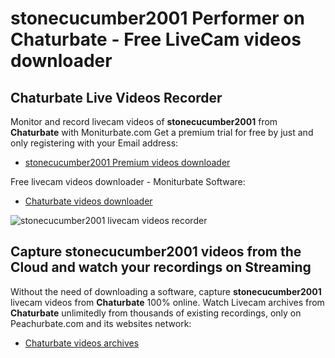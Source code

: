 # stonecucumber2001 Performer on Chaturbate - Free LiveCam videos downloader

## Chaturbate Live Videos Recorder

Monitor and record livecam videos of **stonecucumber2001** from **Chaturbate** with Moniturbate.com
Get a premium trial for free by just and only registering with your Email address:
* [stonecucumber2001 Premium videos downloader](https://moniturbate.com/request-demo-licence-key.html)

Free livecam videos downloader - Moniturbate Software:
* [Chaturbate videos downloader](https://moniturbate.com/moniturbate-download-software.html)

![stonecucumber2001 livecam videos recorder](https://peachurnet.com/templates/moniturbate-software.png)


## Capture stonecucumber2001 videos from the Cloud and watch your recordings on Streaming

Without the need of downloading a software, capture **stonecucumber2001** livecam videos from **Chaturbate** 100% online.
Watch Livecam archives from **Chaturbate** unlimitedly from thousands of existing recordings, only on Peachurbate.com and its websites network:
* [Chaturbate videos archives](https://peachurnet.com/)